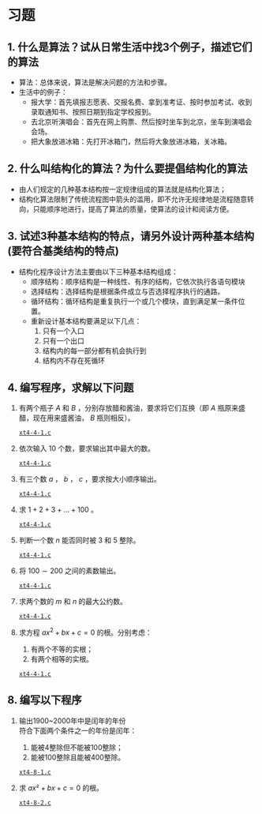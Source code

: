 # 习题

## 1. 什么是算法？试从日常生活中找3个例子，描述它们的算法

- 算法：总体来说，算法是解决问题的方法和步骤。  
- 生活中的例子：
  - 报大学：首先填报志愿表、交报名费、拿到准考证、按时参加考试、收到录取通知书、按照日期到指定学校报到。  
  - 去北京听演唱会：首先在网上购票、然后按时坐车到北京，坐车到演唱会会场。
  - 把大象放进冰箱：先打开冰箱门，然后将大象放进冰箱，关冰箱。

## 2. 什么叫结构化的算法？为什么要提倡结构化的算法

- 由人们规定的几种基本结构按一定规律组成的算法就是结构化算法；
- 结构化算法限制了传统流程图中箭头的滥用，即不允许无规律地是流程随意转向，只能顺序地进行，提高了算法的质量，使算法的设计和阅读方便。

## 3. 试述3种基本结构的特点，请另外设计两种基本结构(要符合基类结构的特点)

- 结构化程序设计方法主要由以下三种基本结构组成：
  - 顺序结构：顺序结构是一种线性、有序的结构，它依次执行各语句模块
  - 选择结构：选择结构是根据条件成立与否选择程序执行的通路。
  - 循环结构：循环结构是重复执行一个或几个模块，直到满足某一条件位置。
  - 重新设计基本结构要满足以下几点：
    1. 只有一个入口
    2. 只有一个出口
    3. 结构内的每一部分都有机会执行到
    4. 结构内不存在死循环

## 4. 编写程序，求解以下问题

1. 有两个瓶子 $A$ 和 $B$ ，分别存放醋和酱油，要求将它们互换（即 $A$ 瓶原来盛醋，现在用来盛酱油， $B$ 瓶则相反）。

    [`xt4-4-1.c`](xt4-4-1.c)
2. 依次输入 $10$ 个数，要求输出其中最大的数。

    [`xt4-4-1.c`](xt4-4-1.c)
3. 有三个数 $a$ ， $b$ ， $c$ ，要求按大小顺序输出。

    [`xt4-4-1.c`](xt4-4-1.c)
4. 求 $1+2+3+\dots+100$ 。

    [`xt4-4-1.c`](xt4-4-1.c)
5. 判断一个数 $n$ 能否同时被 $3$ 和 $5$ 整除。

    [`xt4-4-1.c`](xt4-4-1.c)
6. 将 $100\sim 200$ 之间的素数输出。

    [`xt4-4-1.c`](xt4-4-1.c)
7. 求两个数的 $m$ 和 $n$ 的最大公约数。  

    [`xt4-4-1.c`](xt4-4-1.c)
8. 求方程 $ax^2+bx+c=0$ 的根。分别考虑：
    1. 有两个不等的实根；
    2. 有两个相等的实根。

    [`xt4-4-1.c`](xt4-4-1.c)

## 8. 编写以下程序

1. 输出1900~2000年中是闰年的年份  
符合下面两个条件之一的年份是闰年：

    1. 能被4整除但不能被100整除；
    2. 能被100整除且能被400整除。

    [`xt4-8-1.c`](xt4-8-1.c)
2. 求 $ax²+bx+c=0$ 的根。

    [`xt4-8-2.c`](xt4-8-2.c)

